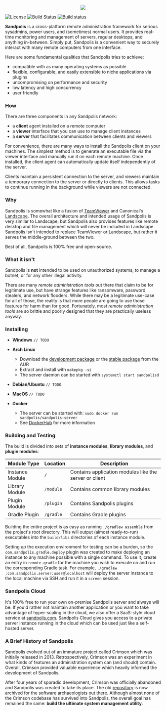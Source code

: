 <p align="center">
	<img src="https://s3.us-east-2.amazonaws.com/github.sandpolis.com/header.png" />
</p>

[![License](https://img.shields.io/badge/License-Apache%202.0-blue.svg)](https://opensource.org/licenses/Apache-2.0)
[![Build Status](https://travis-ci.org/Subterranean-Security/Sandpolis.svg?branch=master)](https://travis-ci.org/Subterranean-Security/Sandpolis)
[![Build status](https://ci.appveyor.com/api/projects/status/8a2xdoy8pt21k77g?svg=true)](https://ci.appveyor.com/project/cilki/sandpolis)

**Sandpolis** is a cross-platform remote administration framework for serious sysadmins, power users, and (sometimes) normal users. It provides real-time monitoring and management of servers, regular desktops, and anything in-between. Simply put, Sandpolis is a convenient way to securely interact with many remote computers from one interface.

Here are some fundamental qualities that Sandpolis tries to achieve:

- compatible with as many operating systems as possible
- flexible, configurable, and easily extensible to niche applications via plugins
- uncompromising on performance and security
- low latency and high concurrency
- user friendly

### How
There are three components in any Sandpolis network:

- a **client** agent installed on a remote computer
- a **viewer** interface that you can use to manage client instances
- a **server** that facilitates communication between clients and viewers

For convenience, there are many ways to install the Sandpolis client on your machines. The simplest method is to generate an executable file via the viewer interface and manually run it on each remote machine. Once installed, the client agent can automatically update itself independently of the server.

Clients maintain a persistent connection to the server, and viewers maintain a temporary connection to the server or directly to clients. This allows tasks to continue running in the background while viewers are not connected.

### Why
Sandpolis is somewhat like a fusion of [TeamViewer](https://www.teamviewer.com) and Canonical's [Landscape](https://landscape.canonical.com). The overall architecture and intended usage of Sandpolis is very similar to Landscape, but Sandpolis also provides features like remote desktop and file management which will never be included in Landscape. Sandpolis isn't intended to replace TeamViewer or Landscape, but rather it serves the middle-ground between the two.

Best of all, Sandpolis is 100% free and open-source.  

### What it isn't
Sandpolis is **not** intended to be used on unauthorized systems, to manage a botnet, or for any other illegal activity. 

There are many _remote administration tools_ out there that claim to be for legitimate use, but have strange features like ransomware, password stealers, and network flooders. While there may be a legitimate use-case for all of those, the reality is that more people are going to use those features for harm than for good. Fortunately, most _remote administration tools_ are so brittle and poorly designed that they are practically useless anyway.

### Installing
- **Windows**
`// TODO`

- **Arch Linux**
    - Download the [development package](https://aur.archlinux.org/pkgbase/sandpolis-git) or the [stable package](https://aur.archlinux.org/pkgbase/sandpolis) from the AUR
    - Extract and install with `makepkg -si`
    - The server daemon can be started with `systemctl start sandpolisd`

- **Debian/Ubuntu**
`// TODO`

- **MacOS**
`// TODO`

- **Docker**
    - The server can be started with: `sudo docker run sandpolis/sandpolis-server`
    - See [DockerHub](https://cloud.docker.com/repository/docker/sandpolis/sandpolis-server) for more information

### Building and Testing
The build is divided into sets of **instance modules**, **library modules**, and **plugin modules**:

|Module Type| Location | Description|
|-----------|----------|------------|
| Instance Module | `/` | Contains application modules like the server or client |
| Library Module | `/module` | Contains common library modules |
| Plugin Module | `/plugin` | Contains Sandpolis plugins |
| Gradle Plugin | `/gradle` | Contains Gradle plugins |

Building the entire project is as easy as running `./gradlew assemble` from the project's root directory. This will output (almost ready-to-run) executables into the `build/libs` directories of each instance module.

Setting up the execution environment for testing can be a burden, so the `com.sandpolis.gradle.deploy` plugin was created to make deploying an instance to any machine possible with a single command. To use it, create an entry in `remote.gradle` for the machine you wish to execute on and run the corresponding Gradle task. For example, `./gradlew :com.sandpolis.server:user@localhost` will deploy the server instance to the local machine via SSH and run it in a `screen` session.

### Sandpolis Cloud
It's 100% free to run your own on-premise Sandpolis server and always will be. If you'd rather not maintain another application or you want to take advantage of hyper-scaling in the cloud, we also offer a SaaS-style cloud service at [sandpolis.com](http://sandpolis.com). Sandpolis Cloud gives you access to a private server instance running in the cloud which can be used just like a self-hosted server.

### A Brief History of Sandpolis
Sandpolis evolved out of an immature project called Crimson which was initially released in 2013. Retrospectively, Crimson was an experiment in what kinds of features an administration system can (and should) contain. Overall, Crimson provided valuable experience which heavily informed the development of Sandpolis.

After four years of sporadic development, Crimson was officially abandoned and Sandpolis was created to take its place. The old [repository](https://github.com/Subterranean-Security/Crimson) is now archived for the software archaeologists out there. Although almost none of the Crimson codebase has survived into Sandpolis, the overall goal has remained the same: **build the ultimate system management utility**.
